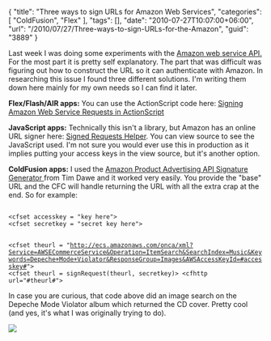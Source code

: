 {
	"title": "Three ways to sign URLs for Amazon Web Services",
	"categories": [
		"ColdFusion",
		"Flex"
	],
	"tags": [],
	"date": "2010-07-27T10:07:00+06:00",
	"url": "/2010/07/27/Three-ways-to-sign-URLs-for-the-Amazon",
	"guid": "3889"
}

Last week I was doing some experiments with the <a href="http://aws.amazon.com/">Amazon web service API.</a> For the most part it is pretty self explanatory. The part that was difficult was figuring out how to construct the URL so it can authenticate with Amazon. In researching this issue I found three different solutions. I'm writing them down here mainly for my own needs so I can find it later.

<p>

<b>Flex/Flash/AIR apps:</b> You can use the ActionScript code here: <a href="http://www.brendonwilson.com/blog/2009/07/31/signing-amazon-web-service-requests-in-actionscript/">Signing Amazon Web Service Requests in ActionScript</a>

<p>

<b>JavaScript apps:</b> Technically this isn't a library, but Amazon has an online URL signer here: <a href="http://associates-amazon.s3.amazonaws.com/signed-requests/helper/index.html">Signed Requests Helper</a>. You can view source to see the JavaScript used. I'm not sure you would ever use this in production as it implies putting your access keys in the view source, but it's another option.

<p>

<b>ColdFusion apps:</b> I used the <a href="http://amazonsig.riaforge.org/">Amazon Product Advertising API Signature Generator </a> from Tim Dawe and it worked very easily. You provide the "base" URL and the CFC will handle returning the URL with all the extra crap at the end. So for example:

<p>

<code>
&lt;cfset accesskey = "key here"&gt;
&lt;cfset secretkey = "secret key here"&gt;

&lt;cfset theurl = "http://ecs.amazonaws.com/onca/xml?Service=AWSECommerceService&Operation=ItemSearch&SearchIndex=Music&Keywords=Depeche+Mode+Violator&ResponseGroup=Images&AWSAccessKeyId=#accesskey#"&gt;
&lt;cfset theurl = signRequest(theurl, secretkey)&gt;
&lt;cfhttp url="#theurl#"&gt;
</code>

<p>

In case you are curious, that code above did an image search on the Depeche Mode Violator album which returned the CD cover. Pretty cool (and yes, it's what I was originally trying to do).

<p>

<img src="https://static.raymondcamden.com/images/31773C0MTBL.jpg" />